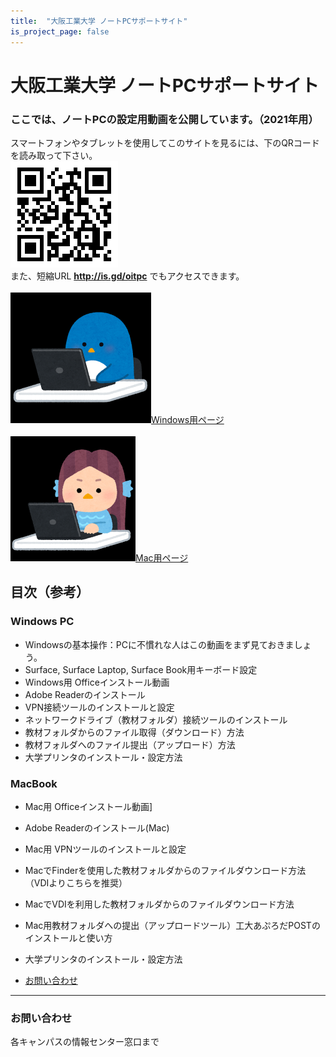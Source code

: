 ```yaml
---
title:  "大阪工業大学 ノートPCサポートサイト"
is_project_page: false
---
```

# 大阪工業大学 ノートPCサポートサイト

### ここでは、ノートPCの設定用動画を公開しています。（2021年用）
スマートフォンやタブレットを使用してこのサイトを見るには、下のQRコードを読み取って下さい。
<br>
<img src="github_qr.png">
<br>
また、短縮URL **http://is.gd/oitpc** でもアクセスできます。
<br>
<br>
<img src="animal_chara_computer_penguin.png">[Windows用ページ](windows.html)
<br />
<br />
<img src="amaebi_computer.png">[Mac用ページ](mac.html)
<br>
## 目次（参考）
### Windows PC
- Windowsの基本操作：PCに不慣れな人はこの動画をまず見ておきましょう。
- Surface, Surface Laptop, Surface Book用キーボード設定
- Windows用 Officeインストール動画
- Adobe Readerのインストール
- VPN接続ツールのインストールと設定
- ネットワークドライブ（教材フォルダ）接続ツールのインストール
- 教材フォルダからのファイル取得（ダウンロード）方法
- 教材フォルダへのファイル提出（アップロード）方法
- 大学プリンタのインストール・設定方法

### MacBook
- Mac用 Officeインストール動画]
- Adobe Readerのインストール(Mac)
- Mac用 VPNツールのインストールと設定
- MacでFinderを使用した教材フォルダからのファイルダウンロード方法（VDIよりこちらを推奨）
- MacでVDIを利用した教材フォルダからのファイルダウンロード方法
- Mac用教材フォルダへの提出（アップロードツール）工大あぷろだPOSTのインストールと使い方
- 大学プリンタのインストール・設定方法

- [お問い合わせ](#contact)

---

### お問い合わせ
<div id="contact">各キャンパスの情報センター窓口まで</div>
